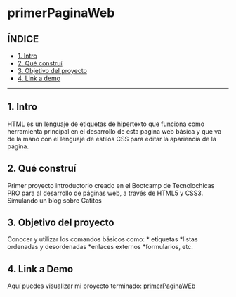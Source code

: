 # primerPaginaWeb
## **ÍNDICE**

* [1. Intro](#)
* [2. Qué construí](#)
* [3. Objetivo del proyecto](#)
* [4. Link a demo](#)

****

## 1. Intro
HTML es un lenguaje de etiquetas de hipertexto que funciona como herramienta principal en el desarrollo de esta pagina web básica y que va de la mano con el lenguaje de estilos CSS para editar la apariencia de la página.

## 2. Qué construí 
Primer proyecto introductorio creado en el Bootcamp de Tecnolochicas PRO para al desarrollo de páginas web, a través de HTML5 y CSS3. Simulando un blog sobre Gatitos 

## 3. Objetivo del proyecto
Conocer y utilizar los comandos básicos como: 
                                                * etiquetas 
                                                *listas ordenadas y desordenadas 
                                                *enlaces externos
                                                *formularios, etc.
                                                
## 4. Link a Demo 

Aquí puedes visualizar mi proyecto terminado: [primerPaginaWEb](primerapaginawebkaren.netlify.app)

